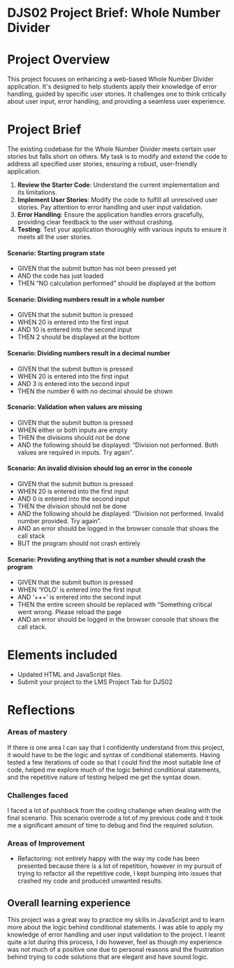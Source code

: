 # DJS02 Project Brief: Whole Number Divider

# Project Overview
This project focuses on enhancing a web-based Whole Number Divider application. It's designed to help students apply their knowledge of error handling, guided by specific user stories. It challenges one to think critically about user input, error handling, and providing a seamless user experience.

# Project Brief
The existing codebase for the Whole Number Divider meets certain user stories but falls short on others. My task is to modify and extend the code to address all specified user stories, ensuring a robust, user-friendly application.

1. **Review the Starter Code**: Understand the current implementation and its limitations.
2. **Implement User Stories**: Modify the code to fulfill all unresolved user stories. Pay attention to error handling and user input validation.
3. **Error Handling**: Ensure the application handles errors gracefully, providing clear feedback to the user without crashing.
4. **Testing**: Test your application thoroughly with various inputs to ensure it meets all the user stories.

#### Scenario: Starting program state

- GIVEN that the submit button has not been pressed yet
- AND the code has just loaded
- THEN “NO calculation performed” should be displayed at the bottom

#### Scenario: Dividing numbers result in a whole number

- GIVEN that the submit button is pressed
- WHEN 20 is entered into the first input
- AND 10 is entered into the second input
- THEN 2 should be displayed at the bottom
  
#### Scenario: Dividing numbers result in a decimal number

- GIVEN that the submit button is pressed
- WHEN 20 is entered into the first input
- AND 3 is entered into the second input
- THEN the number 6 with no decimal should be shown

#### Scenario: Validation when values are missing

- GIVEN that the submit button is pressed
- WHEN either or both inputs are empty
- THEN the divisions should not be done
- AND the following should be displayed: “Division not performed. Both values are required in inputs. Try again”.
 
#### Scenario: An invalid division should log an error in the console

- GIVEN that the submit button is pressed
- WHEN 20 is entered into the first input
- AND 0 is entered into the second input
- THEN the division should not be done
- AND the following should be displayed: “Division not performed. Invalid number provided. Try again”.
- AND an error should be logged in the browser console that shows the call stack
- BUT the program should not crash entirely
 
#### Scenario: Providing anything that is not a number should crash the program

- GIVEN that the submit button is pressed
- WHEN ‘YOLO’ is entered into the first input
- AND ‘+++’ is entered into the second input
- THEN the entire screen should be replaced with “Something critical went wrong. Please reload the page
- AND an error should be logged in the browser console that shows the call stack.

# Elements included 
- Updated HTML and JavaScript files.
- Submit your project to the LMS Project Tab for DJS02

# Reflections 

### Areas of mastery 
If there is one area I can say that I confidently understand from this project, it would have to be the logic and syntax of conditional statements. Having tested a few iterations of code so that I could find the most suitable line of code, helped me explore much of the logic behind conditional statements, and the repetitive nature of testing helped me get the syntax down. 

### Challenges faced 
I faced a lot of pushback from the coding challenge when dealing with the final scenario. This scenario overrode a lot of my previous code and it took me a significant amount of time to debug and find the required solution. 

### Areas of Improvement 
- Refactoring: not entirely happy with the way my code has been presented because there is a lot of repetition, however in my pursuit of trying to refactor all the repetitive code, I kept bumping into issues that crashed my code and produced unwanted results. 

## Overall learning experience
This project was a great way to practice my skills in JavaScript and to learn more about the logic behind conditional statements. I was able to apply my knowledge of error handling and user input validation to the project. I learnt quite a lot during this process, I do however, feel as though my experience was not much of a positive one due to personal reasons and the frustration behind trying to code solutions that are elegant and have sound logic. 